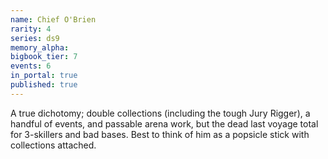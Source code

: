```yaml
---
name: Chief O'Brien
rarity: 4
series: ds9
memory_alpha:
bigbook_tier: 7
events: 6
in_portal: true
published: true
---
```


A true dichotomy; double collections (including the tough Jury Rigger), a handful of events, and passable arena work, but the dead last voyage total for 3-skillers and bad bases. Best to think of him as a popsicle stick with collections attached.
